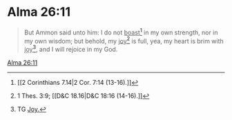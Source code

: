 # Alma 26:11

> But Ammon said unto him: I do not <u>boast</u>[^a] in my own strength, nor in my own wisdom; but behold, my <u>joy</u>[^b] is full, yea, my heart is brim with <u>joy</u>[^c], and I will rejoice in my God.

[Alma 26:11](https://www.churchofjesuschrist.org/study/scriptures/bofm/alma/26?lang=eng&id=p11#p11)


[^a]: [[2 Corinthians 7.14|2 Cor. 7:14 (13-16).]]
[^b]: 1 Thes. 3:9; [[D&C 18.16|D&C 18:16 (14-16).]]
[^c]: TG [Joy.](https://www.churchofjesuschrist.org/study/scriptures/tg/joy?lang=eng)
